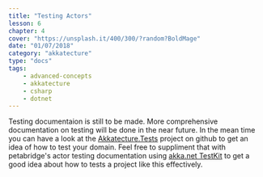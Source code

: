 ```yaml
---
title: "Testing Actors"
lesson: 6
chapter: 4
cover: "https://unsplash.it/400/300/?random?BoldMage"
date: "01/07/2018"
category: "akkatecture"
type: "docs"
tags:
    - advanced-concepts
    - akkatecture
    - csharp
    - dotnet
---
```

Testing documentaion is still to be made. More comprehensive documentation on testing will be done in the near future. In the mean time you can have a look at the [Akkatecture.Tests](https://github.com/Lutando/Akkatecture/tree/master/test/Akkatecture.Tests) project on github to get an idea of how to test your domain. Feel free to suppliment that with petabridge's actor testing documentation using [akka.net TestKit](https://petabridge.com/blog/how-to-unit-test-akkadotnet-actors-akka-testkit/) to get a good idea about how to tests a project like this effectively.
